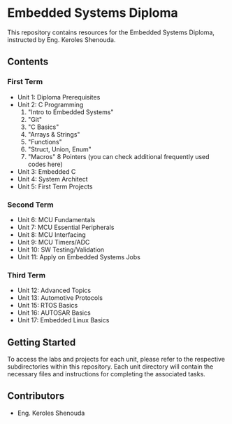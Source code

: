 # Embedded Systems Diploma

This repository contains resources for the Embedded Systems Diploma, instructed by Eng. Keroles Shenouda.

## Contents

### First Term

- Unit 1: Diploma Prerequisites
- Unit 2: C Programming
    1. "Intro to Embedded Systems"
    2. "Git"
    3. "C Basics"
    4. "Arrays & Strings"
    5. "Functions"
    6. "Struct, Union, Enum"
    7. "Macros"
    8 Pointers (you can check additional frequently used codes here)
- Unit 3: Embedded C
- Unit 4: System Architect
- Unit 5: First Term Projects

### Second Term

- Unit 6: MCU Fundamentals
- Unit 7: MCU Essential Peripherals
- Unit 8: MCU Interfacing
- Unit 9: MCU Timers/ADC
- Unit 10: SW Testing/Validation
- Unit 11: Apply on Embedded Systems Jobs

### Third Term

- Unit 12: Advanced Topics
- Unit 13: Automotive Protocols
- Unit 15: RTOS Basics
- Unit 16: AUTOSAR Basics
- Unit 17: Embedded Linux Basics

## Getting Started

To access the labs and projects for each unit, please refer to the respective subdirectories within this repository. Each unit directory will contain the necessary files and instructions for completing the associated tasks.

## Contributors

- Eng. Keroles Shenouda

